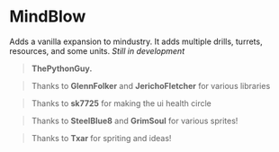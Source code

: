 # MindBlow

Adds a vanilla expansion to mindustry. It adds multiple drills, turrets, resources, and some units. 
*Still in development*

> **ThePythonGuy.**

> Thanks to **GlennFolker** and **JerichoFletcher** for various libraries

> Thanks to **sk7725** for making the ui health circle

> Thanks to **SteelBlue8** and **GrimSoul** for various sprites!

> Thanks to **Txar** for spriting and ideas!
